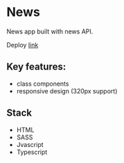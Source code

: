 # News

News app built with news API.

Deploy [link](https://news-js-denismezhenin.netlify.app/)

## Key features:
- class components
- responsive design (320px support)

## Stack
- HTML
- SASS
- Jvascript
- Typescript
